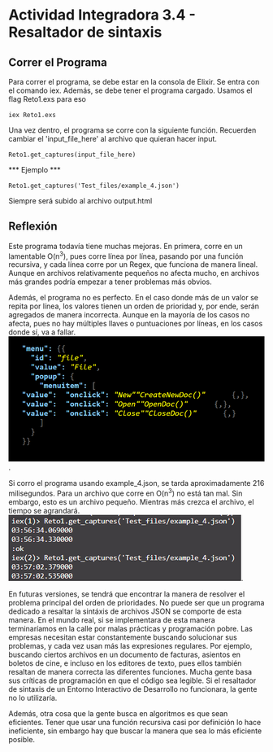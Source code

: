 # Actividad Integradora 3.4 - Resaltador de sintaxis
## Correr el Programa

Para correr el programa, se debe estar en la consola de Elixir. Se entra con el comando iex.
Además, se debe tener el programa cargado. Usamos el flag Reto1.exs para eso

```
iex Reto1.exs
```

Una vez dentro, el programa se corre con la siguiente función. Recuerden cambiar el 'input_file_here'
al archivo que quieran hacer input.

```
Reto1.get_captures(input_file_here)
```
*** Ejemplo ***

```
Reto1.get_captures('Test_files/example_4.json')
```
Siempre será subido al archivo output.html

## Reflexión
Este programa todavía tiene muchas mejoras. En primera, corre en un lamentable O(n<sup>3</sup>), pues corre línea por línea,
pasando por una función recursiva, y cada línea corre por un Regex, que funciona de manera lineal. Aunque en archivos relativamente
pequeños no afecta mucho, en archivos más grandes podría empezar a tener problemas más obvios.

Además, el programa no es perfecto. En el caso donde más de un valor se repita por línea, los valores tienen un orden de prioridad
y, por ende, serán agregados de manera incorrecta. Aunque en la mayoría de los casos no afecta, pues no hay múltiples llaves o 
puntuaciones por líneas, en los casos donde sí, va a fallar.
![Photo showing the error previously mentioned. Example shown is example_2.json](Errors_In_Program.png "Errores en example_2.json").


Si corro el programa usando example_4.json, se tarda aproximadamente 216 milisegundos. Para un archivo que corre en O(n<sup>3</sup>) no está
tan mal. Sin embargo, esto es un archivo pequeño. Mientras más crezca el archivo, el tiempo se agrandará.
![Picture showing two instances of example_4.json being run, with times averaging 216 miliseconds](test_file_time.png "example_4.json runtime").

En futuras versiones, se tendrá que encontrar la manera de resolver el problema principal del orden de prioridades. No puede ser que un programa
dedicado a resaltar la sintáxis de archivos JSON se comporte de esta manera. En el mundo real, si se implementara de esta manera terminaríamos en
la calle por malas prácticas y programación pobre. Las empresas necesitan estar constantemente buscando solucionar sus problemas, y cada vez usan
más las expresiones regulares. Por ejemplo, buscando ciertos archivos en un documento de facturas, asientos en boletos de cine, e incluso en los
editores de texto, pues ellos también resaltan de manera correcta las diferentes funciones. Mucha gente basa sus críticas de programación en que el
código sea legible. Si el resaltador de sintaxis de un Entorno Interactivo de Desarrollo no funcionara, la gente no lo utilizaría. 

Además, otra cosa que la gente busca en algoritmos es que sean eficientes. Tener que usar una función recursiva casi por definición lo hace ineficiente,
sin embargo hay que buscar la manera que sea lo más eficiente posible. 